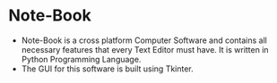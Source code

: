 # Note-Book
- Note-Book  is a cross platform Computer Software and contains all necessary features that every Text Editor must have. It is written in Python Programming Language. 
- The GUI for this software is built using Tkinter.
